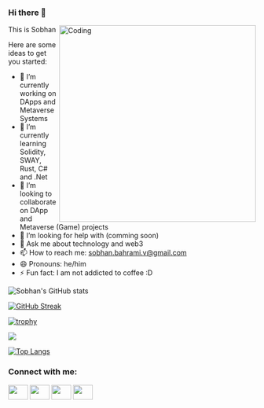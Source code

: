 ### Hi there 👋

<img align="right" alt="Coding" width="400" src="https://res.cloudinary.com/practicaldev/image/fetch/s--sNXjzc6P--/c_limit%2Cf_auto%2Cfl_progressive%2Cq_66%2Cw_880/https://media1.tenor.com/images/0c34272909ee2a4db5606a014082312b/tenor.gif%3Fitemid%3D15828752">

This is Sobhan

Here are some ideas to get you started:

* 🔭 I’m currently working on DApps and Metaverse Systems
* 🌱 I’m currently learning Solidity, SWAY, Rust, C# and .Net
* 👯 I’m looking to collaborate on DApp and Metaverse (Game) projects
* 🤔 I’m looking for help with (comming soon)
* 💬 Ask me about technology and web3
* 📫 How to reach me: sobhan.bahrami.v@gmail.com
* 😄 Pronouns: he/him
* ⚡ Fun fact: I am not addicted to coffee :D

![Sobhan's GitHub stats](https://github-readme-stats.vercel.app/api?username=sobhanb-eth&count_private=true&show_icons=true&theme=radical)


[![GitHub Streak](http://github-readme-streak-stats.herokuapp.com?user=sobhanb-eth&theme=radical&hide_border=true&date_format=M%20j%5B%2C%20Y%5D)](https://git.io/streak-stats)

[![trophy](https://github-profile-trophy.vercel.app/?username=sobhanb-eth&theme=onedark)](https://github.com/sobhanb-eth/github-profile-trophy)

![](https://komarev.com/ghpvc/?username=sobhanb-eth&color=brightgreen&style=for-the-badge)

[![Top Langs](https://github-readme-stats.vercel.app/api/top-langs/?username=sobhanb-eth&layout=compact)](https://github.com/sobhanb-eth/github-readme-stats)

<h3 align="left">Connect with me:</h3>
<p align="left">
<a href="[your link](https://www.linkedin.com/in/sobhan-bahrami-6ba80022/)" target="blank"><img align="center" src="https://raw.githubusercontent.com/rahuldkjain/github-profile-readme-generator/master/src/images/icons/Social/twitter.svg" alt="" height="30" width="40" /></a>
<a href="your link" target="blank"><img align="center" src="https://raw.githubusercontent.com/rahuldkjain/github-profile-readme-generator/master/src/images/icons/Social/linked-in-alt.svg" alt="" height="30" width="40" /></a>
<a href="https://www.instagram.com/vipervenom1991/" target="blank"><img align="center" src="https://raw.githubusercontent.com/rahuldkjain/github-profile-readme-generator/master/src/images/icons/Social/instagram.svg" alt="" height="30" width="40" /></a>
<a href="https://www.youtube.com/channel/UCDHfY_ys-b8N-iOU5MFiXqQ" target="blank"><img align="center" src="https://raw.githubusercontent.com/rahuldkjain/github-profile-readme-generator/master/src/images/icons/Social/youtube.svg" alt="" height="30" width="40" /></a>
</p>  
